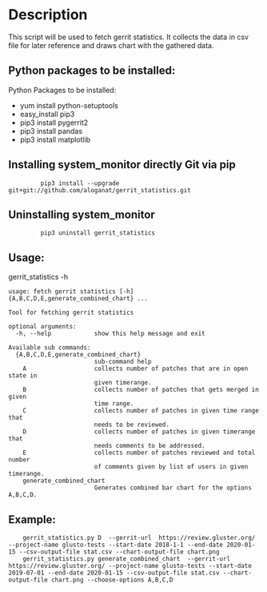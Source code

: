 # Description

This script will be used to fetch gerrit statistics. 
It collects the data in csv file for later reference and
draws chart with the gathered data.

## Python packages to be installed:

Python Packages to be installed:
  - yum install python-setuptools
  - easy_install pip3
  - pip3 install pygerrit2
  - pip3 install pandas
  - pip3 install matplotlib

## Installing system_monitor directly Git via pip

             pip3 install --upgrade git+git://github.com/aloganat/gerrit_statistics.git

## Uninstalling system_monitor

             pip3 uninstall gerrit_statistics

## Usage:
  gerrit_statistics -h

    usage: fetch gerrit statistics [-h] {A,B,C,D,E,generate_combined_chart} ...

    Tool for fetching gerrit statistics

    optional arguments:
      -h, --help            show this help message and exit

    Available sub commands:
      {A,B,C,D,E,generate_combined_chart}
                            sub-command help
        A                   collects number of patches that are in open state in
                            given timerange.
        B                   collects number of patches that gets merged in given
                            time range.
        C                   collects number of patches in given time range that
                            needs to be reviewed.
        D                   collects number of patches in given timerange that
                            needs comments to be addressed.
        E                   collects number of patches reviewed and total number
                            of comments given by list of users in given timerange.
        generate_combined_chart
                            Generates combined bar chart for the options A,B,C,D.

## Example:
        gerrit_statistics.py D  --gerrit-url  https://review.gluster.org/ --project-name glusto-tests --start-date 2018-1-1 --end-date 2020-01-15 --csv-output-file stat.csv --chart-output-file chart.png
        gerrit_statistics.py generate_combined_chart  --gerrit-url  https://review.gluster.org/ --project-name glusto-tests --start-date 2019-07-01 --end-date 2020-01-15 --csv-output-file stat.csv --chart-output-file chart.png --choose-options A,B,C,D
